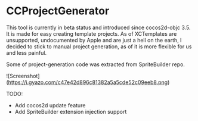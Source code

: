 # CCProjectGenerator

This tool is currently in beta status and introduced since cocos2d-objc 3.5. It is made for easy creating template projects.
As of XCTemplates are unsupported, undocumented by Apple and are just a hell on the earth, I decided to stick to manual project generation, as of it is more flexible for us and less painful.

Some of project-generation code was extracted from SpriteBuilder repo. 

![Screenshot]
(https://i.gyazo.com/c47e42d896c81382a5a5cde52c09eeb8.png)

TODO:
 - Add cocos2d update feature
 - Add SpriteBuilder extension injection support
